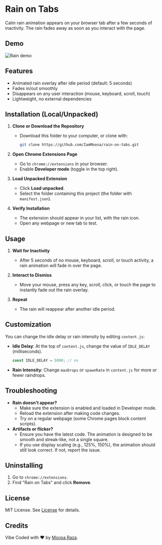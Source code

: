 # Rain on Tabs

Calm rain animation appears on your browser tab after a few seconds of inactivity. The rain fades away as soon as you interact with the page.

## Demo

![Rain demo](./assets/demo.gif)

## Features

- Animated rain overlay after idle period (default: 5 seconds)
- Fades in/out smoothly
- Disappears on any user interaction (mouse, keyboard, scroll, touch)
- Lightweight, no external dependencies

## Installation (Local/Unpacked)

1. **Clone or Download the Repository**
	- Download this folder to your computer, or clone with:
	  ```sh
	  git clone https://github.com/IamMoosa/rain-on-tabs.git
	  ```

2. **Open Chrome Extensions Page**
	- Go to `chrome://extensions` in your browser.
	- Enable **Developer mode** (toggle in the top right).

3. **Load Unpacked Extension**
	- Click **Load unpacked**.
	- Select the folder containing this project (the folder with `manifest.json`).

4. **Verify Installation**
	- The extension should appear in your list, with the rain icon.
	- Open any webpage or new tab to test.

## Usage

1. **Wait for Inactivity**
	- After 5 seconds of no mouse, keyboard, scroll, or touch activity, a rain animation will fade in over the page.

2. **Interact to Dismiss**
	- Move your mouse, press any key, scroll, click, or touch the page to instantly fade out the rain overlay.

3. **Repeat**
	- The rain will reappear after another idle period.

## Customization

You can change the idle delay or rain intensity by editing `content.js`:

- **Idle Delay**: At the top of `content.js`, change the value of `IDLE_DELAY` (milliseconds).
  ```js
  const IDLE_DELAY = 5000; // ms
  ```
- **Rain Intensity**: Change `maxDrops` or `spawnRate` in `content.js` for more or fewer raindrops.

## Troubleshooting

- **Rain doesn't appear?**
  - Make sure the extension is enabled and loaded in Developer mode.
  - Reload the extension after making code changes.
  - Try on a regular webpage (some Chrome pages block content scripts).
- **Artifacts or flicker?**
  - Ensure you have the latest code. The animation is designed to be smooth and streak-like, not a single square.
  - If you use display scaling (e.g., 125%, 150%), the animation should still look correct. If not, report the issue.

## Uninstalling

1. Go to `chrome://extensions`.
2. Find "Rain on Tabs" and click **Remove**.

## License

MIT License. See [License](LICENSE) for details.

## Credits

Vibe Coded with ❤️ by [Moosa Raza](https://www.linkedin.com/in/syed-moosa-raza-rizvi).